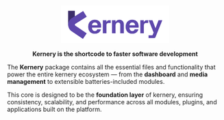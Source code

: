 <kbd><div align="center">
  <img src="https://github.com/Kernery/.github/raw/main/kernery-logo-full.jpeg" width="50%" alt="Logo Kernery" style="max-width: 100%;">
</div>
</kbd>
<div align="center">
  <p><b>Kernery is the shortcode to faster software development</b></p>
</div>

The **Kernery** package contains all the essential files and functionality that power the entire kernery ecosystem — from the **dashboard** and **media management** to extensible batteries-included modules.  

This core is designed to be the **foundation layer** of kernery, ensuring consistency, scalability, and performance across all modules, plugins, and applications built on the platform.  
